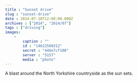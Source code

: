 ```yaml
---
title : "Sunset drive"
slug : "sunset-drive"
date : 2014-07-10T12:00:00.000Z
archives : ["2014", "2014/07"]
tags : ["driving"]
images:
    -
        caption : ""
        id : "14622560312"
        secret : "446e7cf108"
        server : "5157"
        media : "photo"
---
```


A blast around the North Yorkshire countryside as the sun sets.
